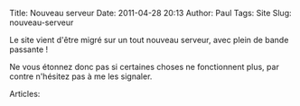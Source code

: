 Title: Nouveau serveur
Date: 2011-04-28 20:13
Author: Paul
Tags: Site
Slug: nouveau-serveur

Le site vient d'être migré sur un tout nouveau serveur, avec plein de
bande passante !  

Ne vous étonnez donc pas si certaines choses ne fonctionnent plus, par
contre n'hésitez pas à me les signaler.

Articles: 

